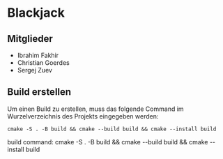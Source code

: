 # Blackjack

## Mitglieder

- Ibrahim Fakhir
- Christian Goerdes
- Sergej Zuev

## Build erstellen
Um einen Build zu erstellen, muss das folgende Command im Wurzelverzeichnis des Projekts eingegeben werden:
    
    cmake -S . -B build && cmake --build build && cmake --install build


build command: cmake -S . -B build && cmake --build build && cmake --install build
